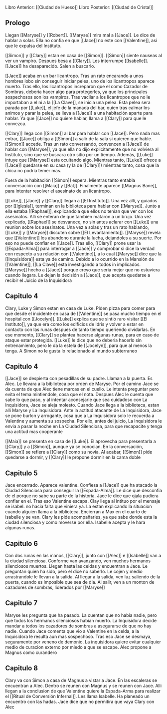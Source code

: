 Libro Anterior: [[Ciudad de Hueso]]
Libro Posterior: [[Ciudad de Cristal]]

## Prologo

Llegan [[Maryse]] y [[Robert]]. [[Maryse]] mira mal a [[Jace]]. Le dice de hablar a solas. Ella no confia en que [[Jace]] no este con [[Valentine]], asi que le expulsa del Instituto.

[[Simon]] y [[Clary]] estan en casa de [[Simon]]. [[Simon]] siente nauseas al ver un vampiro. Despues besa a [[Clary]]. Les interrumpe [[Isabelle]]. [[Jace]] ha desaparecido. Salen a buscarlo.

[[Jace]] acaba en un bar licantropo. Tras un rato encarando a unos hombres lobo sin conseguir iniciar pelea, uno de los licantropos aparece muerto. Tras ello, los licantropos increparon que el como Cazador de Sombras, deberia hacer algo para protegerles, ya que los principales sospechosos son los vampiros. Tras vacilar a los licantropos que no le importaban a el ni a la [[La Clave]], se inicia una pelea. Esta pelea sera parada por [[Luke]], el jefe de la manada del bar, quien tras calmar los animos y parar la pelea, se lleva a [[Jace]] a una habitación aparte para hablar. Ya que [[Jace]] no quiere hablar, llama a [[Clary]] para que le convezca.

[[Clary]] llega con [[Simon]] al bar para hablar con [[Jace]]. Pero nada mas entrar, [[Jace]] obliga a [[Simon]] a salir de la sala si quieren que hable. [[Simon]] accede. Tras un rato conversando, convencen a [[Jace]] de hablar con [[Maryse]], ya que ella no dijo explicitamente que no volviera al Instituto, sino que se buscara otro sitio por un tiempo. Además, [[Luke]] intuye que [[Maryse]] esta ocultando algo. Mientras tanto, [[Luke]] ofrece a [[Jace]] quedarse en su casa (y la de [[Clary]]) mientras tanto, cosa que la chica no podría temer mas.

Fuera de la habitación [[Simon]] espera. Mientras tanto entabla conversación con [[Maia]] y [[Bat]]. Finalmente aparece [[Magnus Bane]], para intentar resolver el asesinato de un licantropo.

[[Luke]], [[Jace]] y [[Clary]] llegan a [[El Instituto]]. Una vez allí, y guiados por [[Iglesia]], terminan en la biblioteca para hablar con [[Maryse]]. Junto a ella estaba [[Raphael]], explicandola que ellos no tenían que ver con los asesinatos. Alli se enteran de que tambien mataron a un brujo. Una vez explicado, [[Raphael]] se desvanece, no sin antes aclarar con [[Luke]] una reunion sobre los asesinatos. Una vez a solas y tras un rato hablando, [[Luke]] y [[Maryse]] discuten sobre [[El Levantamiento]]. [[Maryse]] revela que [[Valentine]] los abandono durante la lucha, dejandoles a su suerte. Por eso no puede confiar en [[Jace]]. Tras ello, [[Clary]] prone usar la [[Espada-Alma]] para interrogar a [[Jace]] y comprobar si dice la verdad con respecto a su relación con [[Valentine]], a lo cual [[Maryse]] dice que la [[Inquisidora]] esta ya de camino. Debido a lo ocurrido en la Mansión de [[Valentine]], [[La Clave]] esta investigando a todos in implicados. [[Maryse]] hecho a [[Jace]] porque creyo que seria mejor que no estuviera cuando llegara. Le dejan la decisión a [[Jace]], que acepta quedarse a recibir el Juicio de la Inquisidora

## Capitulo 4

Clary, Luke y Simon estan en casa de Luke. Piden pizza para comer para que desde el incidente en casa de [[Valentine]] se pasa mucho tiempo en el hospital con [[Jocelyn]]. [[Luke]] explica que se sintió raro visitar [[El Instituto]], ya que era como los edificios de Idris y volver a estar en contacto con las runas despues de tanto tiempo queriendo olvidarlas. En ese momento, [[Clary]] se plantea hacerse algunas runas, para en caso de ataque estar protegida. [[Luke]] le dice que no deberia hacerlo sin entrenamiento, pero le da la estela de [[Jocelyn]], para que al menos la tenga. A Simon no le gusta lo relacionado al mundo subterraneo

## Capitulo 4

[[Jace]] se despierta con pesadillas de su padre. Llaman a la puerta. Es Alec. Le llevara a la biblioteca por orden de Maryse. Por el camino Jace se da cuenta de que Alec tiene marcas en el cuello. Le intenta preguntar pero evita el tema mintiendole, cosa que el nota. Despues Alec le cuenta que sabe lo que paso, y al intentar aconsejarle que sea cuidadoso con La Inquisidora, Jace se aleja molesto. Cuando Jace llega a la biblioteca, estan alli Maryse y La Inquisidora. Ante la actitud atacante de La Inquisidora, Jace se pone burlon y arrogante, cosa que a La Inquisidora solo le recuerda a Valentine y aumenta su sospecha. Por ello, antes del juicio, La Inquisidora le envia a pasar la noche en La Ciudad Silenciosa, para que recapacite y tenga una actitud mas cooperante

[[Maia]] se presenta en casa de [[Luke]]. El aprovecha para presentarla a [[Clary]] y a [[Simon]], aunque ya se conocian. En la conversación, [[Simon]] se refiere a [[Clary]] como su novia. Al acabar, [[Simon]] pide quedarse a dormir, y [[Clary]] le propone dormir en la cama doble

## Capitulo 5

Jace encerrado. Aparece valentine. Confiesa a [[Jace]] que ha atacado la Ciudad Silenciosa para conseguir la [[Espada-Alma]]. Le dice que desconfia de el porque no sabe su parte de la historia. Jace le dice que ojala pudiera confiar en el. Tras eso Valentine escapa. Clay llega al intituo por el mensaje se isabel. no hacia falta que viniera ya. La estan explicando la situacion cuando alguien llama a la biblioteca. Encierran a Max en el cuarto de isabelle y se van. Clary les pide acompañarles, ya que sabe donde esta la ciudad silenciosa y como moverse por ella. Isabelle acepta y le hara algunas runas.

## Capitulo 6

Con dos runas en las manos, [[Clary]], junto con [[Alec]] e [[Isabelle]] van a la ciudad silenciosa. Conforme van avanzando, ven muchos hermanos silenciosos muertos. Llegan hasta las celdas y encuentran a Jace. Le preguntan quien ha sido, pero el dice no saberlo. Le cojen y medio arrastrandole le llevan a la salida. Al llegar a la salida, ven luz saliendo de la puerta, cuando es imposible que sea de dia. Al salir, ven a un monton de cazadores de sombras, liderados por [[Maryse]] 

## Capitulo 7

Maryse les pregunta que ha pasado. La cuentan que no habia nadie, pero que todos los hermanos silenciosos habian muerto. La Inquisidora decide mandar a todos los cazadores de sombras a asegurarse de que no hay nadie. Cuando Jace comenta que vio a Valentine en la celda, a la Inquisidora le resulta aun mas sospechoso. Tras eso Jace se desmaya, seguramente por veneno de demonio. La inquisidora quiere evitar cualquier medio de curacion externo por miedo a que se escape. Alec propone a Magnus como curandero

## Capitulo 8

Clary va con Simon a casa de Magnus a vistar a Jace. En las escaleras se encuentran a Alec. Dentro se reunen con Magnus y se reunen con Jace. Alli llegan a la conclusion de que Valentine quiere la Espada-Arma para realizar el [[Ritual de Conversión Infernal]]. Les llama Isabelle. Ha planeado un encuentro con las hadas. Jace dice que no permitira que vaya Clary con Alec

